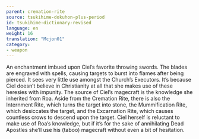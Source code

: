 ```yaml
---
parent: cremation-rite
source: tsukihime-dokuhon-plus-period
id: tsukihime-dictionary-revised
language: en
weight: 16
translation: "Mcjon01"
category:
- weapon
---
```


An enchantment imbued upon Ciel’s favorite throwing swords.
The blades are engraved with spells, causing targets to burst into flames after being pierced. It sees very little use amongst the Church’s Executors. It’s because Ciel doesn’t believe in Christianity at all that she makes use of these heresies with impunity.
The source of Ciel’s magecraft is the knowledge she inherited from Roa. Aside from the Cremation Rite, there is also the Internment Rite, which turns the target into stone, the Mummification Rite, which desiccates the target, and the Excarnation Rite, which causes countless crows to descend upon the target.
Ciel herself is reluctant to make use of Roa’s knowledge, but if it’s for the sake of annihilating Dead Apostles she’ll use his (taboo) magecraft without even a bit of hesitation.

